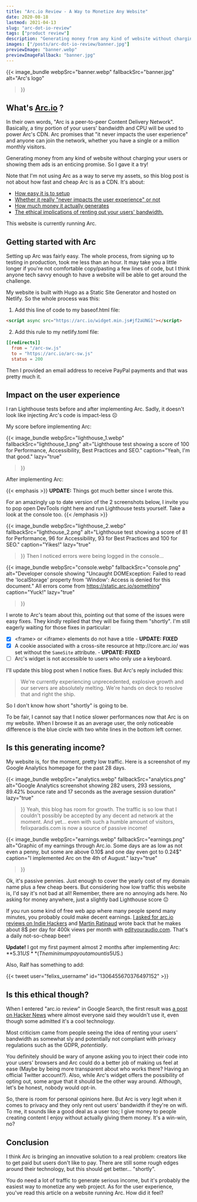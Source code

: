 ```yaml
---
title: "Arc.io Review - A Way to Monetize Any Website"
date: 2020-08-18
lastmod: 2021-04-13
slug: "arc-dot-io-review" 
tags: ["product review"]
description: "Generating money from any kind of website without charging your users or showing them ads is an enticing promise. Arc promises that \"it never impacts the user experience\" and anyone can join the network..."
images: ["/posts/arc-dot-io-review/banner.jpg"]
previewImage: "banner.webp"
previewImageFallback: "banner.jpg"
---
```


{{< image_bundle
    webpSrc="banner.webp" 
    fallbackSrc="banner.jpg"
    alt="Arc's logo"
>}}
## What's [Arc.io](https://arc.io/) ?

In their own words, "Arc is a peer-to-peer Content Delivery Network". Basically, a tiny portion of your users' bandwidth and CPU will be used to power Arc's CDN. Arc promises that "it never impacts the user experience" and anyone can join the network, whether you have a single or a million monthly visitors.

Generating money from any kind of website without charging your users or showing them ads is an enticing promise. So I gave it a try!

Note that I'm not using Arc as a way to serve my assets, so this blog post is not about how fast and cheap Arc is as a CDN. It's about: 
- [How easy it is to setup ](#getting-started-with-arc)
- [Whether it really "never impacts the user experience" or not ](#impact-on-the-user-experience)
- [How much money it actually generates ](#is-this-generating-income)
- [The ethical implications of renting out your users' bandwidth.](#is-this-ethical-though)

This website is currently running Arc.

## Getting started with Arc

Setting up Arc was fairly easy. The whole process, from signing up to testing in production, took me less than an hour. It may take you a little longer if you're not comfortable copy/pasting a few lines of code, but I think anyone tech savvy enough to have a website will be able to get around the challenge. 

My website is built with Hugo as a Static Site Generator and hosted on Netlify. So the whole process was this:

1. Add this line of code to my baseof.html file:

```html
<script async src="https://arc.io/widget.min.js#jf2aUNG1"></script>
```

2. Add this rule to my netlify.toml file:
```toml
[[redirects]]
  from = "/arc-sw.js"
  to = "https://arc.io/arc-sw.js"  
  status = 200
```

Then I provided an email address to receive PayPal payments and that was pretty much it.

## Impact on the user experience

I ran Lighthouse tests before and after implementing Arc. Sadly, it doesn't look like injecting Arc's code is impact-less ☹️

My score before implementing Arc:

{{< image_bundle 
    webpSrc="lighthouse_1.webp" 
    fallbackSrc="lighthouse_1.png"
    alt="Lighthouse test showing a score of 100 for Performance, Accessibility, Best Practices and SEO."
    caption="Yeah, I'm that good."
    lazy="true"
>}}

After implementing Arc:

{{< emphasis >}}
  **UPDATE:** Things got much better since I wrote this.

  For an amazingly up to date version of the 2 screenshots below, I invite you to pop open DevTools right here and run Lighthouse tests yourself. Take a look at the console too.
{{< /emphasis >}}

{{< image_bundle
    webpSrc="lighthouse_2.webp" 
    fallbackSrc="lighthouse_2.png"
    alt="Lighthouse test showing a score of 81 for Performance, 96 for Accessibility, 93 for Best Practices and 100 for SEO."
    caption="Yikes!"
    lazy="true"
>}}
Then I noticed errors were being logged in the console...

{{< image_bundle
    webpSrc="console.webp"
    fallbackSrc="console.png"
    alt="Developer console showing \"Uncaught DOMException: Failed to read the 'localStorage' property from 'Window': Access is denied for this document.\" All errors come from https://static.arc.io/something"
    caption="Yuck!"
    lazy="true"
>}}

I wrote to Arc's team about this, pointing out that some of the issues were easy fixes. They kindly replied that they will be fixing them "shortly".  I'm still eagerly waiting for those fixes in particular:

- [x] \<frame\> or \<iframe\> elements do not have a title - **UPDATE: FIXED**
- [x] A cookie associated with a cross-site resource at http\://core.arc.io/ was set without the `SameSite` attribute. - **UPDATE: FIXED**
- [ ] Arc's widget is not accessible to users who only use a keyboard. 

I'll update this blog post when I notice fixes. But Arc's reply included this:
> We're currently experiencing unprecedented, explosive growth and our servers are absolutely melting. We're  hands on deck to resolve that and right the ship.

So I don't know how short "shortly" is going to be.

To be fair, I cannot say that I notice slower performances now that Arc is on my website. When I browse it as an average user, the only noticeable difference is the blue circle with two white lines in the bottom left corner. 

## Is this generating income?

My website is, for the moment, pretty low traffic. Here is a screenshot of my Google Analytics homepage for the past 28 days.

{{< image_bundle
    webpSrc="analytics.webp" 
    fallbackSrc="analytics.png"
    alt="Google Analytics screenshot showing 282 users, 293 sessions, 89.42% bounce rate and 17 seconds as the average session duration"
    lazy="true"
>}}
Yeah, this blog has room for growth. The traffic is so low that I couldn't possibly be accepted by any decent ad network at the moment. And yet... even with such a humble amount of visitors, felixparadis.com is now a source of passive income!

{{< image_bundle 
    webpSrc="earnings.webp" 
    fallbackSrc="earnings.png" 
    alt="Graphic of my earnings through Arc.io. Some days are as low as not even a penny, but some are above 0.10$ and one day even got to 0.24$"
    caption="I implemented Arc on the 4th of August."
    lazy="true"
>}}

Ok, it's passive pennies. Just enough to cover the yearly cost of my domain name plus a few cheap beers. But considering how low traffic this website is, I'd say it's not bad at all! Remember, there are no annoying ads  here. No asking for money anywhere, just a slightly bad Lighthouse score 😐

If you run some kind of free web app where many people spend many minutes, you probably could make decent earnings. [I asked for arc.io reviews on Indie Hackers](https://www.indiehackers.com/post/arcdot-io-reviews-rent-your-users-bandwidth-058c1efe42) and [Martin Ratinaud](https://twitter.com/martinratinaud) wrote back that he makes about 8$ per day for 400k views per month with [edityouraudio.com](https://www.edityouraudio.com/). That's a daily not-so-cheap beer!


**Update!** I got my first payment almost 2 months after implementing Arc: **5.31$US** (The minimum payout amount is 5$US.) 

Also, Ralf has something to add:

{{< tweet user="felixs_username" id="1306455670376497152" >}}

## Is this ethical though?

When I entered "arc.io review" in Google Search, the first result was [a post on Hacker News](https://news.ycombinator.com/item?id=20105509) where almost everyone said they wouldn't use it, even though some admitted it's a cool technology. 

Most criticism came from people seeing the idea of renting your users' bandwidth as somewhat sly and potentially not compliant with privacy regulations such as the GDPR, *potentially*.

You definitely should be wary of anyone asking you to inject their code into your users' browsers and Arc could do a better job of making us feel at ease (Maybe by being more transparent about who works there? Having an official Twitter account?). Also, while Arc's widget offers the possibility of opting out, some argue that it should be the other way around. Although, let's be honest, nobody would opt-in.

So, there is room for personal opinions here. But Arc is very legit when it comes to privacy and they only rent out users' bandwidth if they're on wifi. To me, it sounds like a good deal as a user too; I give money to people creating content I enjoy without actually giving them money. It's a win-win, no?

## Conclusion

I think Arc is bringing an innovative solution to a real problem: creators like to get paid but users don't like to pay. There are still some rough edges around their technology, but this should get better... "shortly".

You do need a lot of traffic to generate serious income, but it's probably the easiest way to monetize any web project. As for the user experience, you've read this article on a website running Arc. How did it feel?



